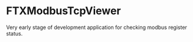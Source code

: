 # FTXModbusTcpViewer

Very early stage of development application for checking modbus register status. <br />
